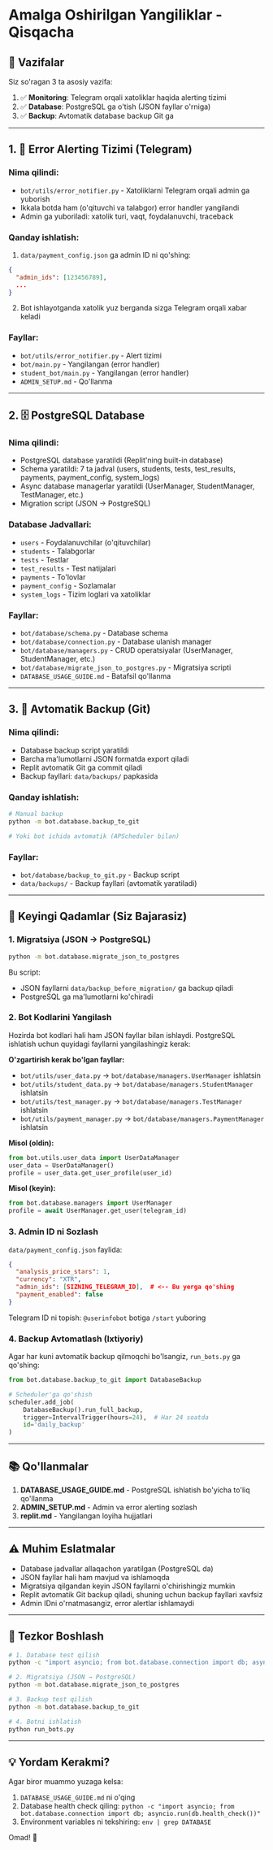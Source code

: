 # Amalga Oshirilgan Yangiliklar - Qisqacha

## 🎯 Vazifalar

Siz so'ragan 3 ta asosiy vazifa:
1. ✅ **Monitoring**: Telegram orqali xatoliklar haqida alerting tizimi
2. ✅ **Database**: PostgreSQL ga o'tish (JSON fayllar o'rniga)
3. ✅ **Backup**: Avtomatik database backup Git ga

---

## 1. 🚨 Error Alerting Tizimi (Telegram)

### Nima qilindi:
- `bot/utils/error_notifier.py` - Xatoliklarni Telegram orqali admin ga yuborish
- Ikkala botda ham (o'qituvchi va talabgor) error handler yangilandi
- Admin ga yuboriladi: xatolik turi, vaqt, foydalanuvchi, traceback

### Qanday ishlatish:
1. `data/payment_config.json` ga admin ID ni qo'shing:
```json
{
  "admin_ids": [123456789],
  ...
}
```
2. Bot ishlayotganda xatolik yuz berganda sizga Telegram orqali xabar keladi

### Fayllar:
- `bot/utils/error_notifier.py` - Alert tizimi
- `bot/main.py` - Yangilangan (error handler)
- `student_bot/main.py` - Yangilangan (error handler)  
- `ADMIN_SETUP.md` - Qo'llanma

---

## 2. 🗄️ PostgreSQL Database

### Nima qilindi:
- PostgreSQL database yaratildi (Replit'ning built-in database)
- Schema yaratildi: 7 ta jadval (users, students, tests, test_results, payments, payment_config, system_logs)
- Async database managerlar yaratildi (UserManager, StudentManager, TestManager, etc.)
- Migration script (JSON → PostgreSQL)

### Database Jadvallari:
- `users` - Foydalanuvchilar (o'qituvchilar)
- `students` - Talabgorlar
- `tests` - Testlar
- `test_results` - Test natijalari
- `payments` - To'lovlar
- `payment_config` - Sozlamalar
- `system_logs` - Tizim loglari va xatoliklar

### Fayllar:
- `bot/database/schema.py` - Database schema
- `bot/database/connection.py` - Database ulanish manager
- `bot/database/managers.py` - CRUD operatsiyalar (UserManager, StudentManager, etc.)
- `bot/database/migrate_json_to_postgres.py` - Migratsiya scripti
- `DATABASE_USAGE_GUIDE.md` - Batafsil qo'llanma

---

## 3. 💾 Avtomatik Backup (Git)

### Nima qilindi:
- Database backup script yaratildi
- Barcha ma'lumotlarni JSON formatda export qiladi
- Replit avtomatik Git ga commit qiladi
- Backup fayllari: `data/backups/` papkasida

### Qanday ishlatish:
```bash
# Manual backup
python -m bot.database.backup_to_git

# Yoki bot ichida avtomatik (APScheduler bilan)
```

### Fayllar:
- `bot/database/backup_to_git.py` - Backup script
- `data/backups/` - Backup fayllari (avtomatik yaratiladi)

---

## 📝 Keyingi Qadamlar (Siz Bajarasiz)

### 1. Migratsiya (JSON → PostgreSQL)
```bash
python -m bot.database.migrate_json_to_postgres
```
Bu script:
- JSON fayllarni `data/backup_before_migration/` ga backup qiladi
- PostgreSQL ga ma'lumotlarni ko'chiradi

### 2. Bot Kodlarini Yangilash

Hozirda bot kodlari hali ham JSON fayllar bilan ishlaydi. PostgreSQL ishlatish uchun quyidagi fayllarni yangilashingiz kerak:

**O'zgartirish kerak bo'lgan fayllar:**
- `bot/utils/user_data.py` → `bot/database/managers.UserManager` ishlatsin
- `bot/utils/student_data.py` → `bot/database/managers.StudentManager` ishlatsin
- `bot/utils/test_manager.py` → `bot/database/managers.TestManager` ishlatsin
- `bot/utils/payment_manager.py` → `bot/database/managers.PaymentManager` ishlatsin

**Misol (oldin):**
```python
from bot.utils.user_data import UserDataManager
user_data = UserDataManager()
profile = user_data.get_user_profile(user_id)
```

**Misol (keyin):**
```python
from bot.database.managers import UserManager
profile = await UserManager.get_user(telegram_id)
```

### 3. Admin ID ni Sozlash

`data/payment_config.json` faylida:
```json
{
  "analysis_price_stars": 1,
  "currency": "XTR",
  "admin_ids": [SIZNING_TELEGRAM_ID],  # <-- Bu yerga qo'shing
  "payment_enabled": false
}
```

Telegram ID ni topish: `@userinfobot` botiga `/start` yuboring

### 4. Backup Avtomatlash (Ixtiyoriy)

Agar har kuni avtomatik backup qilmoqchi bo'lsangiz, `run_bots.py` ga qo'shing:

```python
from bot.database.backup_to_git import DatabaseBackup

# Scheduler'ga qo'shish
scheduler.add_job(
    DatabaseBackup().run_full_backup,
    trigger=IntervalTrigger(hours=24),  # Har 24 soatda
    id='daily_backup'
)
```

---

## 📚 Qo'llanmalar

1. **DATABASE_USAGE_GUIDE.md** - PostgreSQL ishlatish bo'yicha to'liq qo'llanma
2. **ADMIN_SETUP.md** - Admin va error alerting sozlash
3. **replit.md** - Yangilangan loyiha hujjatlari

---

## ⚠️ Muhim Eslatmalar

- Database jadvallar allaqachon yaratilgan (PostgreSQL da)
- JSON fayllar hali ham mavjud va ishlamoqda
- Migratsiya qilgandan keyin JSON fayllarni o'chirishingiz mumkin
- Replit avtomatik Git backup qiladi, shuning uchun backup fayllari xavfsiz
- Admin IDni o'rnatmasangiz, error alertlar ishlamaydi

---

## 🚀 Tezkor Boshlash

```bash
# 1. Database test qilish
python -c "import asyncio; from bot.database.connection import db; asyncio.run(db.health_check())"

# 2. Migratsiya (JSON → PostgreSQL)
python -m bot.database.migrate_json_to_postgres

# 3. Backup test qilish
python -m bot.database.backup_to_git

# 4. Botni ishlatish
python run_bots.py
```

---

## 💡 Yordam Kerakmi?

Agar biror muammo yuzaga kelsa:
1. `DATABASE_USAGE_GUIDE.md` ni o'qing
2. Database health check qiling: `python -c "import asyncio; from bot.database.connection import db; asyncio.run(db.health_check())"`
3. Environment variables ni tekshiring: `env | grep DATABASE`

Omad! 🎉
